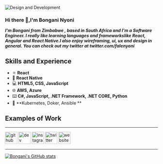 ![Design and Development](https://arturssmirnovs.github.io/github-profile-readme-generator/images/banner.png)


### Hi there 👋,I'm Bongani Nyoni
**_I'm Bongani from Zimbabwe , based in South Africa and I'm a Software Engineer. I really like learning languages and frameworkslike React, Angular and React Native.I also enjoy wireframing, ui, ux and design in general. You can check out my twitter at twitter.com/falenyoni_**

## Skills and Experience
* ⚛ **React**
* 📱 **React Native**
* 💻 **HTML5, CSS, JavaScript**
* 🌐 **AWS, Azure**
* ⌨️ **C#, JavaScript, .NET Framework, .NET CORE, Python**
* 📧 **Kubernetes, Doker, Ansible **

## Examples of Work
---
[<img src='https://cdn.jsdelivr.net/npm/simple-icons@3.0.1/icons/github.svg' alt='github' height='40'>](https://github.com/falenyoni)  [<img src='https://cdn.jsdelivr.net/npm/simple-icons@3.0.1/icons/dev-dot-to.svg' alt='dev' height='40'>](https://dev.to/falenyoni)  [<img src='https://cdn.jsdelivr.net/npm/simple-icons@3.0.1/icons/instagram.svg' alt='instagram' height='40'>](https://www.instagram.com/falenyoni/)  [<img src='https://cdn.jsdelivr.net/npm/simple-icons@3.0.1/icons/twitter.svg' alt='twitter' height='40'>](https://twitter.com/falenyoni)  [<img src='https://cdn.jsdelivr.net/npm/simple-icons@3.0.1/icons/icloud.svg' alt='website' height='40'>](nyonibongani.com)  

---
[![Bongani's GitHub stats](https://github-readme-stats.vercel.app/api?username=falenyoni)](https://github.com/falenyoni/github-readme-stats)
